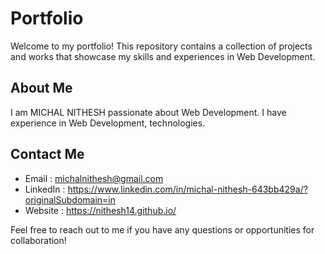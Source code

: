 # Portfolio

Welcome to my portfolio! This repository contains a collection of projects and works that showcase my skills and experiences in Web Development.

## About Me

I am MICHAL NITHESH passionate about Web Development. I have experience in Web Development, technologies. 

## Contact Me

- Email    :     michalnithesh@gmail.com
- LinkedIn :     https://www.linkedin.com/in/michal-nithesh-643bb429a/?originalSubdomain=in
- Website  :     https://nithesh14.github.io/

Feel free to reach out to me if you have any questions or opportunities for collaboration!
